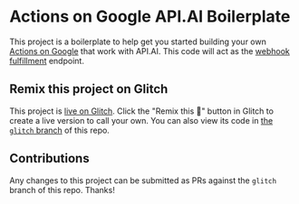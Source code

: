 # Actions on Google API.AI Boilerplate

This project is a boilerplate to help get you started building your own [Actions on Google](https://developers.google.com/actions/) that work with API.AI. This code will act as the [webhook fulfillment](https://docs.api.ai/docs/webhook) endpoint. 

## Remix this project on Glitch

This project is [live on Glitch](https://gomix.com/#!/project/actions-on-google-api-ai-boilerplate). Click the "Remix this 🎤" button in Glitch to create a live version to call your own. You can also view its code in [the `glitch` branch](https://github.com/voxable-labs/actions-on-google-api-ai-boilerplate/tree/glitch) of this repo.

## Contributions

Any changes to this project can be submitted as PRs against the `glitch` branch of this repo. Thanks!



